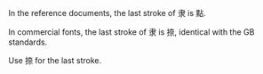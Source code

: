 In the reference documents, the last stroke of 隶 is 點.

In commercial fonts, the last stroke of 隶 is 捺, identical with the GB standards.

Use 捺 for the last stroke.
